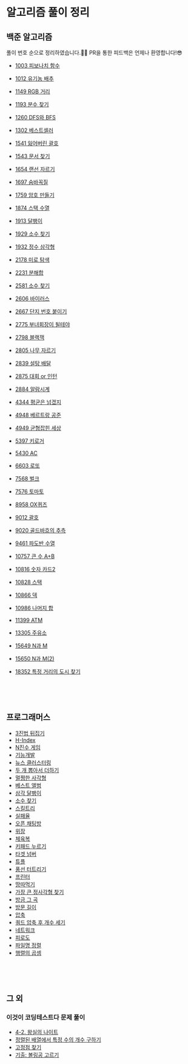 # 알고리즘 풀이 정리

## 백준 알고리즘

풀이 번호 순으로 정리하였습니다.👩‍💻 PR을 통한 피드백은 언제나 환영합니다!😎

- [1003 피보나치 함수](https://github.com/Be-beee/TIL-2/tree/main/Solution/BOJ/fibonacci_1003.swift)
- [1012 유기농 배추](https://github.com/Be-beee/TIL-2/tree/main/Solution/BOJ/lettuce_1012.swift)
- [1149 RGB 거리](https://github.com/Be-beee/TIL-2/tree/main/Solution/BOJ/RGB_distance_1149.swift)
- [1193 분수 찾기](https://github.com/Be-beee/TIL-2/tree/main/Solution/BOJ/finding_fraction.swift)
- [1260 DFS와 BFS](https://github.com/Be-beee/TIL-2/tree/main/Solution/BOJ/dfs_bfs_1260.swift)
- [1302 베스트셀러](https://github.com/Be-beee/TIL-2/tree/main/Solution/BOJ/bestseller_1302.swift)
- [1541 잃어버린 괄호](https://github.com/Be-beee/TIL-2/tree/main/Solution/BOJ/ps_1541.swift)
- [1543 문서 찾기](https://github.com/Be-beee/TIL-2/tree/main/Solution/BOJ/searching_document_1543.swift)
- [1654 랜선 자르기](https://github.com/Be-beee/TIL-2/tree/main/Solution/BOJ/Cutting_Line_1654.swift)
- [1697 숨바꼭질](https://github.com/Be-beee/TIL-2/tree/main/Solution/BOJ/hideandseek_1697.swift)
- [1759 암호 만들기](https://github.com/Be-beee/TIL-2/tree/main/Solution/BOJ/Making_Pw_1759.swift)
- [1874 스택 수열](https://github.com/Be-beee/TIL-2/tree/main/Solution/BOJ/stack_progression_1874.swift)
- [1913 달팽이](https://github.com/Be-beee/TIL-2/tree/main/Solution/BOJ/snail_1913.swift)
- [1929 소수 찾기](https://github.com/Be-beee/TIL-2/tree/main/Solution/BOJ/finding_prime_1929.swift)
- [1932 정수 삼각형](https://github.com/Be-beee/TIL-2/tree/main/Solution/BOJ/triangle_1932.swift)


- [2178 미로 탐색](https://github.com/Be-beee/TIL-2/tree/main/Solution/BOJ/maze_2178.swift)
- [2231 분해합](https://github.com/Be-beee/TIL-2/tree/main/Solution/BOJ/Divided_sum_2231.swift)
- [2581 소수 찾기](https://github.com/Be-beee/TIL-2/tree/main/Solution/BOJ/prime_2581.swift)
- [2606 바이러스](https://github.com/Be-beee/TIL-2/tree/main/Solution/BOJ/virus_2606.swift)
- [2667 단지 번호 붙이기](https://github.com/Be-beee/TIL-2/tree/main/Solution/BOJ/zipcode_2667.swift)
- [2775 부녀회장이 될테야](https://github.com/Be-beee/TIL-2/tree/main/Solution/BOJ/apartment_2775.swift)
- [2798 블랙잭](https://github.com/Be-beee/TIL-2/tree/main/Solution/BOJ/blackjack_2798.swift)
- [2805 나무 자르기](https://github.com/Be-beee/TIL-2/tree/main/Solution/BOJ/cutting_tree_2805.swift)
- [2839 설탕 배달](https://github.com/Be-beee/TIL-2/tree/main/Solution/BOJ/sugar_2839.swift)
- [2875 대회 or 인턴](https://github.com/Be-beee/TIL-2/tree/main/Solution/BOJ/contest_or_intern_2875.swift)
- [2884 알람시계](https://github.com/Be-beee/TIL-2/tree/main/Solution/BOJ/alarm_clock_2884.swift)


- [4344 평균은 넘겠지](https://github.com/Be-beee/TIL-2/tree/main/Solution/BOJ/average_4344.swift)
- [4948 베르트랑 공준](https://github.com/Be-beee/TIL-2/tree/main/Solution/BOJ/bertrand_4948.swift)
- [4949 균형잡힌 세상](https://github.com/Be-beee/TIL-2/tree/main/Solution/BOJ/balance_4949.swift)
- [5397 키로거](https://github.com/Be-beee/TIL-2/tree/main/Solution/BOJ/keylogger_5397.swift)
- [5430 AC](https://github.com/Be-beee/TIL-2/tree/main/Solution/BOJ/AC_5430.swift)
- [6603 로또](https://github.com/Be-beee/TIL-2/tree/main/Solution/BOJ/lotto_6603.swift)
- [7568 벌크](https://github.com/Be-beee/TIL-2/tree/main/Solution/BOJ/Bulk_7568.swift)
- [7576 토마토](https://github.com/Be-beee/TIL-2/tree/main/Solution/BOJ/tomato_7576.swift)
- [8958 OX퀴즈](https://github.com/Be-beee/TIL-2/tree/main/Solution/BOJ/OXquiz_8958.swift)
- [9012 괄호](https://github.com/Be-beee/TIL-2/tree/main/Solution/BOJ/parenthesis_string_9012.swift)
- [9020 골드바흐의 추측](https://github.com/Be-beee/TIL-2/tree/main/Solution/BOJ/goldbach_9020.swift)
- [9461 파도반 수열](https://github.com/Be-beee/TIL-2/tree/main/Solution/BOJ/spiral_9461.swift)


- [10757 큰 수 A+B](https://github.com/Be-beee/TIL-2/tree/main/Solution/BOJ/Add_bigNumbers_10757.swift)
- [10816 숫자 카드2](https://github.com/Be-beee/TIL-2/tree/main/Solution/BOJ/number_card2_10816.swift)
- [10828 스택](https://github.com/Be-beee/TIL-2/tree/main/Solution/BOJ/stack_10828.swift)
- [10866 덱](https://github.com/Be-beee/TIL-2/tree/main/Solution/BOJ/deque_10866.swift)
- [10986 나머지 합](https://github.com/Be-beee/TIL-2/tree/main/Solution/BOJ/10986.swift)
- [11399 ATM](https://github.com/Be-beee/TIL-2/tree/main/Solution/BOJ/ATM_11399.swift)
- [13305 주유소](https://github.com/Be-beee/TIL-2/tree/main/Solution/BOJ/Gas_station_13305.swift)
- [15649 N과 M](https://github.com/Be-beee/TIL-2/tree/main/Solution/BOJ/N_and_M_15649.swift)
- [15650 N과 M(2)](https://github.com/Be-beee/TIL-2/tree/main/Solution/BOJ/N_and_M_15650.swift)
- [18352 특정 거리의 도시 찾기](https://github.com/Be-beee/TIL-2/tree/main/Solution/BOJ/special_distance_city_18352.swift)

<br>
<br>
<br>

## 프로그래머스

- [3진법 뒤집기](https://github.com/Be-beee/TIL-2/tree/main/Solution/Programmers/base_3.swift)
- [H-Index](https://github.com/Be-beee/TIL-2/tree/main/Solution/Programmers/h_index.swift)
- [N진수 게임](https://github.com/Be-beee/TIL-2/tree/main/Solution/Programmers/base_n.swift)
- [기능개발](https://github.com/Be-beee/TIL-2/tree/main/Solution/Programmers/develop_function.swift)
- [뉴스 클러스터링](https://github.com/Be-beee/TIL-2/tree/main/Solution/Programmers/news_clustering.swift)
- [두 개 뽑아서 더하기](https://github.com/Be-beee/TIL-2/tree/main/Solution/Programmers/select_two.swift)
- [멀쩡한 사각형](https://github.com/Be-beee/TIL-2/tree/main/Solution/Programmers/valid_rectangle.swift)
- [베스트 앨범](https://github.com/Be-beee/TIL-2/tree/main/Solution/Programmers/best_album.swift)
- [삼각 달팽이](https://github.com/Be-beee/TIL-2/tree/main/Solution/Programmers/tri_snail.swift)
- [소수 찾기](https://github.com/Be-beee/TIL-2/tree/main/Solution/Programmers/finding_prime.swift)
- [스킬트리](https://github.com/Be-beee/TIL-2/tree/main/Solution/Programmers/skill_tree.swift)
- [실패율](https://github.com/Be-beee/TIL-2/tree/main/Solution/Programmers/failure.swift)
- [오픈 채팅방](https://github.com/Be-beee/TIL-2/tree/main/Solution/Programmers/open_chat.swift)
- [위장](https://github.com/Be-beee/TIL-2/tree/main/Solution/Programmers/disguise.swift)
- [체육복](https://github.com/Be-beee/TIL-2/tree/main/Solution/Programmers/training_clothes.swift)
- [키패드 누르기](https://github.com/Be-beee/TIL-2/tree/main/Solution/Programmers/keypad.swift)
- [타겟 넘버](https://github.com/Be-beee/TIL-2/tree/main/Solution/Programmers/target_number.swift)
- [튜플](https://github.com/Be-beee/TIL-2/tree/main/Solution/Programmers/tuple.swift)
- [풍선 터트리기](https://github.com/Be-beee/TIL-2/tree/main/Solution/Programmers/balloon.swift)
- [프린터](https://github.com/Be-beee/TIL-2/tree/main/Solution/Programmers/printer.swift)
- [땅따먹기](https://github.com/Be-beee/TIL-2/tree/main/Solution/Programmers/hopscotch.swift)
- [가장 큰 정사각형 찾기](https://github.com/Be-beee/TIL-2/tree/main/Solution/Programmers/biggest_rect.swift)
- [방금 그 곡](https://github.com/Be-beee/TIL-2/tree/main/Solution/Programmers/just_that_music.swift)
- [방문 길이](https://github.com/Be-beee/TIL-2/tree/main/Solution/Programmers/visited_distance.swift)
- [압축](https://github.com/Be-beee/TIL-2/tree/main/Solution/Programmers/compression.swift)
- [쿼드 압축 후 개수 세기](https://github.com/Be-beee/TIL-2/tree/main/Solution/Programmers/quad_compression.swift)
- [네트워크](https://github.com/Be-beee/TIL-2/tree/main/Solution/Programmers/network.swift)
- [피로도](https://github.com/Be-beee/TIL-2/tree/main/Solution/Programmers/fatigability.swift)
- [파일명 정렬](https://github.com/Be-beee/TIL-2/tree/main/Solution/Programmers/sort_filename.swift)
- [행렬의 곱셈](https://github.com/Be-beee/TIL-2/tree/main/Solution/Programmers/matrix_multification.swift)

<br>
<br>
<br>

## 그 외

### 이것이 코딩테스트다 문제 풀이

- [4-2. 왕실의 나이트](https://github.com/Be-beee/TIL-2/tree/main/Solution/Etc/Chess_knight.swift)
- [정렬된 배열에서 특정 수의 개수 구하기](https://github.com/Be-beee/TIL-2/tree/main/Solution/Etc/binary_search_ex.swift)
- [고정점 찾기](https://github.com/Be-beee/TIL-2/tree/main/Solution/Etc/fixed_point.swift)
- [기출: 볼링공 고르기](https://github.com/Be-beee/TIL-2/tree/main/Solution/Etc/Bowling_ball.swift)
<br>
<br>
<br>
